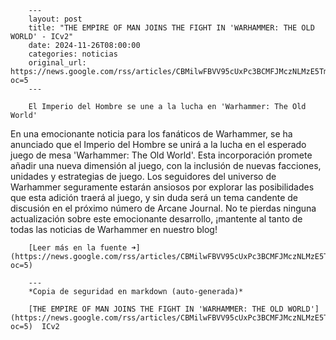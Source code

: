         ---
        layout: post
        title: "THE EMPIRE OF MAN JOINS THE FIGHT IN 'WARHAMMER: THE OLD WORLD' - ICv2"
        date: 2024-11-26T08:00:00
        categories: noticias
        original_url: https://news.google.com/rss/articles/CBMilwFBVV95cUxPc3BCMFJMczNLMzE5Tm91QUF1OVU5QW9WM1V1RF91d2FlX21ZeDZlZmlZdGlDOXQtRUlJTTBhSmhIbFI5NEhjeXRPQzVfdUFWNlBJQWFuWUhIVnJSSDdwVExiRHZ0MjQ1aHMwVFVSRkFIOHIzMEVyWWhzckVtaU5KdVNnd0c5S2wyczg1eHk5RzFHa3ZGdFhR?oc=5
        ---

        El Imperio del Hombre se une a la lucha en 'Warhammer: The Old World'

En una emocionante noticia para los fanáticos de Warhammer, se ha anunciado que el Imperio del Hombre se unirá a la lucha en el esperado juego de mesa 'Warhammer: The Old World'. Esta incorporación promete añadir una nueva dimensión al juego, con la inclusión de nuevas facciones, unidades y estrategias de juego. Los seguidores del universo de Warhammer seguramente estarán ansiosos por explorar las posibilidades que esta adición traerá al juego, y sin duda será un tema candente de discusión en el próximo número de Arcane Journal. No te pierdas ninguna actualización sobre este emocionante desarrollo, ¡mantente al tanto de todas las noticias de Warhammer en nuestro blog!

        [Leer más en la fuente ➜](https://news.google.com/rss/articles/CBMilwFBVV95cUxPc3BCMFJMczNLMzE5Tm91QUF1OVU5QW9WM1V1RF91d2FlX21ZeDZlZmlZdGlDOXQtRUlJTTBhSmhIbFI5NEhjeXRPQzVfdUFWNlBJQWFuWUhIVnJSSDdwVExiRHZ0MjQ1aHMwVFVSRkFIOHIzMEVyWWhzckVtaU5KdVNnd0c5S2wyczg1eHk5RzFHa3ZGdFhR?oc=5)

        ---
        *Copia de seguridad en markdown (auto-generada)*

        [THE EMPIRE OF MAN JOINS THE FIGHT IN 'WARHAMMER: THE OLD WORLD'](https://news.google.com/rss/articles/CBMilwFBVV95cUxPc3BCMFJMczNLMzE5Tm91QUF1OVU5QW9WM1V1RF91d2FlX21ZeDZlZmlZdGlDOXQtRUlJTTBhSmhIbFI5NEhjeXRPQzVfdUFWNlBJQWFuWUhIVnJSSDdwVExiRHZ0MjQ1aHMwVFVSRkFIOHIzMEVyWWhzckVtaU5KdVNnd0c5S2wyczg1eHk5RzFHa3ZGdFhR?oc=5)  ICv2
